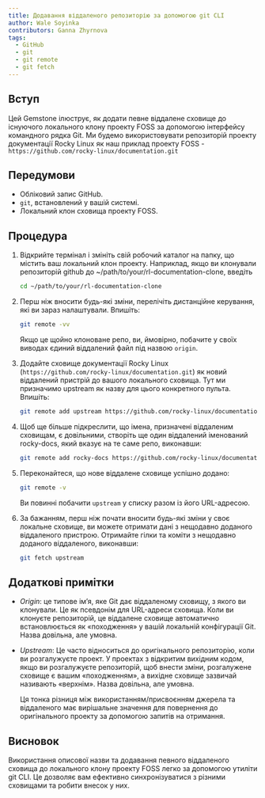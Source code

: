 ```yaml
---
title: Додавання віддаленого репозиторію за допомогою git CLI
author: Wale Soyinka
contributors: Ganna Zhyrnova
tags:
  - GitHub
  - git
  - git remote
  - git fetch
---
```


## Вступ

Цей Gemstone ілюструє, як додати певне віддалене сховище до існуючого локального клону проекту FOSS за допомогою інтерфейсу командного рядка Git.
Ми будемо використовувати репозиторій проекту документації Rocky Linux як наш приклад проекту FOSS - `https://github.com/rocky-linux/documentation.git`

## Передумови

- Обліковий запис GitHub.
- `git`, встановлений у вашій системі.
- Локальний клон сховища проекту FOSS.

## Процедура

1. Відкрийте термінал і змініть свій робочий каталог на папку, що містить ваш локальний клон проекту.
   Наприклад, якщо ви клонували репозиторій github до ~/path/to/your/rl-documentation-clone, введіть

   ```bash
   cd ~/path/to/your/rl-documentation-clone
   ```

2. Перш ніж вносити будь-які зміни, перелічіть дистанційне керування, які ви зараз налаштували. Впишіть:

   ```bash
   git remote -vv
   ```

   Якщо це щойно клоноване репо, ви, ймовірно, побачите у своїх виводах єдиний віддалений файл під назвою `origin`.

3. Додайте сховище документації Rocky Linux (`https://github.com/rocky-linux/documentation.git`) як новий віддалений пристрій до вашого локального сховища. Тут ми призначимо upstream як назву для цього конкретного пульта. Впишіть:

   ```bash
   git remote add upstream https://github.com/rocky-linux/documentation.git
   ```

4. Щоб ще більше підкреслити, що імена, призначені віддаленим сховищам, є довільними, створіть ще один віддалений іменований rocky-docs, який вказує на те саме репо, виконавши:

   ```bash
   git remote add rocky-docs https://github.com/rocky-linux/documentation.git
   ```

5. Переконайтеся, що нове віддалене сховище успішно додано:

   ```bash
   git remote -v
   ```

   Ви повинні побачити `upstream` у списку разом із його URL-адресою.

6. За бажанням, перш ніж почати вносити будь-які зміни у своє локальне сховище, ви можете отримати дані з нещодавно доданого віддаленого пристрою.
   Отримайте гілки та коміти з нещодавно доданого віддаленого, виконавши:

   ```bash
   git fetch upstream
   ```

## Додаткові примітки

- _Origin_: це типове ім’я, яке Git дає віддаленому сховищу, з якого ви клонували. Це як псевдонім для URL-адреси сховища. Коли ви клонуєте репозиторій, це віддалене сховище автоматично встановлюється як «походження» у вашій локальній конфігурації Git. Назва довільна, але умовна.

- _Upstream_: Це часто відноситься до оригінального репозиторію, коли ви розгалужуєте проект.
  У проектах з відкритим вихідним кодом, якщо ви розгалужуєте репозиторій, щоб внести зміни, розгалужене сховище є вашим «походженням», а вихідне сховище зазвичай називають «верхнім». Назва довільна, але умовна.

  Ця тонка різниця між використанням/присвоєнням джерела та віддаленого має вирішальне значення для повернення до оригінального проекту за допомогою запитів на отримання.

## Висновок

Використання описової назви та додавання певного віддаленого сховища до локального клону проекту FOSS легко за допомогою утиліти git CLI. Це дозволяє вам ефективно синхронізуватися з різними сховищами та робити внесок у них.
